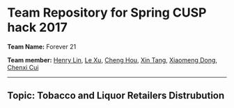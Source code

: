 # Team Repository for Spring CUSP hack 2017
**Team Name:** Forever 21

**Team member:**  [Henry Lin](https://github.com/Henrilin28), [Le Xu](https://github.com/lx565), [Cheng Hou](https://github.com/nnhoucheng), [Xin Tang](https://github.com/athenaxin), [Xiaomeng Dong](https://github.com/xd515), [Chenxi Cui](https://github.com/Cuiniuhua)

---
## Topic: Tobacco and Liquor Retailers Distrubution
